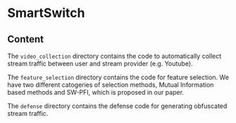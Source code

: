 # SmartSwitch

## Content

The `video_collection` directory contains the code to automatically collect stream traffic between user and stream provider (e.g. Youtube). 

The `feature_selection` directory contains the code for feature selection. We have two different catogeries of selection methods, Mutual Information based methods and SW-PFI, which is proposed in our paper.

The `defense` directory contains the defense code for generating obfuscated stream traffic.
